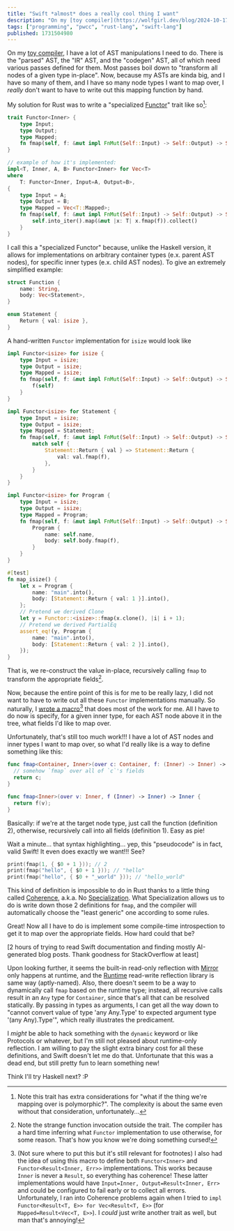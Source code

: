 ```yaml
---
title: "Swift *almost* does a really cool thing I want"
description: "On my [toy compiler](https://wolfgirl.dev/blog/2024-10-17-work-on-my-toy-compiler-is-progressing-smoothly/), I have a lot of AST manipula..."
tags: ["programming", "pwcc", "rust-lang", "swift-lang"]
published: 1731504980
---
```


On my [toy compiler](https://wolfgirl.dev/blog/2024-10-17-work-on-my-toy-compiler-is-progressing-smoothly/), I have a lot of AST manipulations I need to do. There is the "parsed" AST, the "IR" AST, and the "codegen" AST, all of which need various passes defined for them. Most passes boil down to "transform all nodes of a given type in-place". Now, because my ASTs are kinda big, and I have so many of them, and I have so many node types I want to map over, I _really_ don't want to have to write out this mapping function by hand.

My solution for Rust was to write a "specialized [Functor](https://hackage.haskell.org/package/base-4.20.0.1/docs/Data-Functor.html)" trait like so[^1]:

```rust
trait Functor<Inner> {
    type Input;
    type Output;
    type Mapped;
    fn fmap(self, f: &mut impl FnMut(Self::Input) -> Self::Output) -> Self::Mapped;
}

// example of how it's implemented:
impl<T, Inner, A, B> Functor<Inner> for Vec<T>
where
    T: Functor<Inner, Input=A, Output=B>,
{
    type Input = A;
    type Output = B;
    type Mapped = Vec<T::Mapped>;
    fn fmap(self, f: &mut impl FnMut(Self::Input) -> Self::Output) -> Self::Mapped {
        self.into_iter().map(&mut |x: T| x.fmap(f)).collect()
    }
}
```

I call this a "specialized Functor" because, unlike the Haskell version, it allows for implementations on arbitrary container types (e.x. parent AST nodes), for specific inner types (e.x. child AST nodes). To give an extremely simplified example:

```rust
struct Function {
    name: String,
    body: Vec<Statement>,
}

enum Statement {
    Return { val: isize },
}
```

A hand-written `Functor` implementation for `isize` would look like

```rust
impl Functor<isize> for isize {
    type Input = isize;
    type Output = isize;
    type Mapped = isize;
    fn fmap(self, f: &mut impl FnMut(Self::Input) -> Self::Output) -> Self::Mapped {
        f(self)
    }
}

impl Functor<isize> for Statement {
    type Input = isize;
    type Output = isize;
    type Mapped = Statement;
    fn fmap(self, f: &mut impl FnMut(Self::Input) -> Self::Output) -> Self::Mapped {
        match self {
            Statement::Return { val } => Statement::Return {
                val: val.fmap(f),
            },
        }
    }
}

impl Functor<isize> for Program {
    type Input = isize;
    type Output = isize;
    type Mapped = Program;
    fn fmap(self, f: &mut impl FnMut(Self::Input) -> Self::Output) -> Self::Mapped {
        Program {
            name: self.name,
            body: self.body.fmap(f),
        }
    }
}

#[test]
fn map_isize() {
    let x = Program {
        name: "main".into(),
        body: [Statement::Return { val: 1 }].into(),
    };
    // Pretend we derived Clone
    let y = Functor::<isize>::fmap(x.clone(), |i| i + 1);
    // Pretend we derived PartialEq
    assert_eq!(y, Program {
        name: "main".into(),
        body: [Statement::Return { val: 2 }].into(),
    });
}
```

That is, we re-construct the value in-place, recursively calling `fmap` to transform the appropriate fields[^3].

Now, because the entire point of this is for me to be really lazy, I did not want to have to write out all these `Functor` implementations manually. So naturally, I [wrote a macro](https://github.com/p0lyw0lf/pwcc/blob/6598df9aa48c28b4fe577540e7d824343510670f/functional/src/functor.rs)[^2] that does most of the work for me. All I have to do now is specify, for a given inner type, for each AST node above it in the tree, what fields I'd like to map over.

Unfortunately, that's still too much work!!! I have a lot of AST nodes and inner types I want to map over, so what I'd really like is a way to define something like this:

```swift
func fmap<Container, Inner>(over c: Container, f: (Inner) -> Inner) -> Container {
  // somehow `fmap` over all of `c`'s fields
  return c;
}

func fmap<Inner>(over v: Inner, f (Inner) -> Inner) -> Inner {
  return f(v);
}
```

Basically: if we're at the target node type, just call the function (definition 2), otherwise, recursively call into all fields (definition 1). Easy as pie!

Wait a minute... that syntax highlighting... yep, this "pseudocode" is in fact, valid Swift! It even does exactly we want!!! See?

```swift
print(fmap(1, { $0 + 1 })); // 2
print(fmap("hello", { $0 + 1 })); // "hello"
print(fmap("hello", { $0 + "_world" })); // "hello_world"
```

This kind of definition is impossible to do in Rust thanks to a little thing called [Coherence](https://doc.rust-lang.org/reference/items/implementations.html?highlight=coherence#trait-implementation-coherence), a.k.a. No [Specialization](https://rust-lang.github.io/rfcs/1210-impl-specialization.html). What Specialization allows us to do is write down those 2 definitions for `fmap`, and the compiler will automatically choose the "least generic" one according to some rules.

Great! Now all I have to do is implement some compile-time introspection to get it to map over the appropriate fields. How hard could that be?

[2 hours of trying to read Swift documentation and finding mostly AI-generated blog posts. Thank goodness for StackOverflow at least]

Upon looking further, it seems the built-in read-only reflection with [Mirror](https://developer.apple.com/documentation/swift/mirror) only happens at runtime, and the [Runtime](https://github.com/wickwirew/Runtime) read-write reflection library is same way (aptly-named). Also, there doesn't seem to be a way to dynamically call `fmap` based on the runtime type; instead, all recursive calls result in an `Any` type for `Container`, since that's all that can be resolved statically. By passing in types as arguments, I can get all the way down to "cannot convert value of type 'any Any.Type' to expected argument type '(any Any).Type'", which really illustrates the predicament.

I _might_ be able to hack something with the `dynamic` keyword or like Protocols or whatever, but I'm still not pleased about runtime-only reflection. I am willing to pay the slight extra binary cost for all these definitions, and Swift doesn't let me do that. Unfortunate that this was a dead end, but still pretty fun to learn something new!

Think I'll try Haskell next? :P

[^1]: Note this trait has extra considerations for "what if the thing we're mapping over is polymorphic?". The complexity is about the same even without that consideration, unfortunately...

[^2]: (Not sure where to put this but it's still relevant for footnotes) I also had the idea of using this macro to define both `Functor<Inner>` and `Functor<Result<Inner, Err>>` implementations. This works because `Inner` is never a `Result`, so everything has coherence! These latter implementations would have `Input=Inner, Output=Result<Inner, Err>` and could be configured to fail early or to collect all errors. Unfortunately, I ran into Coherence problems again when I tried to `impl Functor<Result<T, E>> for Vec<Result<T, E>>` (for `Mapped=Result<Vec<T, E>>`). I _could_ just write another trait as well, but man that's annoying!

[^3]: Note the strange function invocation outside the trait. The compiler has a hard time inferring what `Functor` implementation to use otherwise, for some reason. That's how you know we're doing something cursed!
